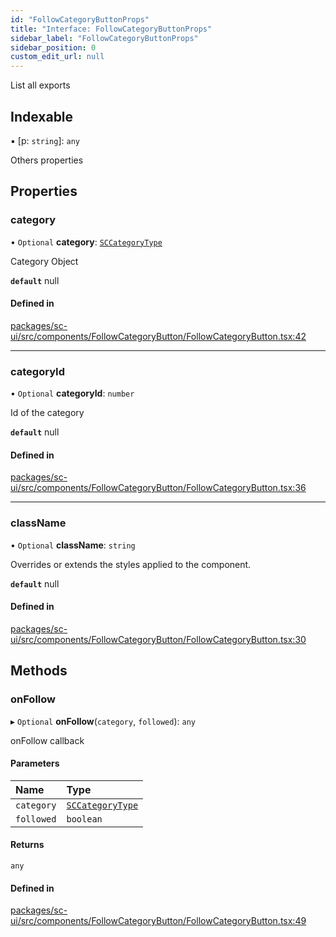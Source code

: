 ```yaml
---
id: "FollowCategoryButtonProps"
title: "Interface: FollowCategoryButtonProps"
sidebar_label: "FollowCategoryButtonProps"
sidebar_position: 0
custom_edit_url: null
---
```


List all exports

## Indexable

▪ [p: `string`]: `any`

Others properties

## Properties

### category

• `Optional` **category**: [`SCCategoryType`](SCCategoryType)

Category Object

**`default`** null

#### Defined in

[packages/sc-ui/src/components/FollowCategoryButton/FollowCategoryButton.tsx:42](https://github.com/selfcommunity/community-ui/blob/8bbb33c/packages/sc-ui/src/components/FollowCategoryButton/FollowCategoryButton.tsx#L42)

___

### categoryId

• `Optional` **categoryId**: `number`

Id of the category

**`default`** null

#### Defined in

[packages/sc-ui/src/components/FollowCategoryButton/FollowCategoryButton.tsx:36](https://github.com/selfcommunity/community-ui/blob/8bbb33c/packages/sc-ui/src/components/FollowCategoryButton/FollowCategoryButton.tsx#L36)

___

### className

• `Optional` **className**: `string`

Overrides or extends the styles applied to the component.

**`default`** null

#### Defined in

[packages/sc-ui/src/components/FollowCategoryButton/FollowCategoryButton.tsx:30](https://github.com/selfcommunity/community-ui/blob/8bbb33c/packages/sc-ui/src/components/FollowCategoryButton/FollowCategoryButton.tsx#L30)

## Methods

### onFollow

▸ `Optional` **onFollow**(`category`, `followed`): `any`

onFollow callback

#### Parameters

| Name | Type |
| :------ | :------ |
| `category` | [`SCCategoryType`](SCCategoryType) |
| `followed` | `boolean` |

#### Returns

`any`

#### Defined in

[packages/sc-ui/src/components/FollowCategoryButton/FollowCategoryButton.tsx:49](https://github.com/selfcommunity/community-ui/blob/8bbb33c/packages/sc-ui/src/components/FollowCategoryButton/FollowCategoryButton.tsx#L49)
